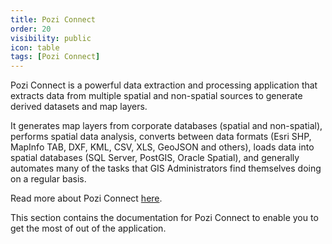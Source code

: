 ```yaml
---
title: Pozi Connect
order: 20
visibility: public
icon: table
tags: [Pozi Connect]
---
```


Pozi Connect is a powerful data extraction and processing application that extracts data from multiple spatial and non-spatial sources to generate derived datasets and map layers.

It generates map layers from corporate databases (spatial and non-spatial), performs spatial data analysis, converts between data formats (Esri SHP, MapInfo TAB, DXF, KML, CSV, XLS, GeoJSON and others), loads data into spatial databases (SQL Server, PostGIS, Oracle Spatial), and generally automates many of the tasks that GIS Administrators find themselves doing on a regular basis.

Read more about Pozi Connect [here](/pozi-connect/).

This section contains the documentation for Pozi Connect to enable you to get the most of out of the application.
